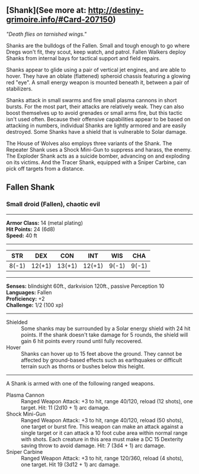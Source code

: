 ## [Shank](See more at: http://destiny-grimoire.info/#Card-207150)
_"Death flies on tarnished wings."_

Shanks are the bulldogs of the Fallen. Small and tough enough to go where Dregs won't fit, they scout, keep watch, and patrol. Fallen Walkers deploy Shanks from internal bays for tactical support and field repairs.

Shanks appear to glide using a pair of vertical jet engines, and are able to hover. They have an oblate (flattened) spheroid chassis featuring a glowing red "eye". A small energy weapon is mounted beneath it, between a pair of stabilizers.

Shanks attack in small swarms and fire small plasma cannons in short bursts. For the most part, their attacks are relatively weak. They can also boost themselves up to avoid grenades or small arms fire, but this tactic isn't used often.  Because their offensive capabilities appear to be based on attacking in numbers, individual Shanks are lightly armored and are easily destroyed.  Some Shanks have a shield that is vulnerable to Solar damage.

The House of Wolves also employs three variants of the Shank. The Repeater Shank uses a Shock Mini-Gun to suppress and harass, the enemy.  The Exploder Shank acts as a suicide bomber, advancing on and exploding on its victims.  And the Tracer Shank, equipped with a Sniper Carbine, can pick off targets from a distance.

## Fallen Shank

### Small droid (Fallen), chaotic evil

---

**Armor Class:** 14 (metal plating)<br>
**Hit Points:**  24 (6d8)<br>
**Speed:** 40 ft <br>

---

STR|DEX|CON|INT|WIS|CHA
---|---|---|---|---|---
8(-1) | 12(+1) | 13(+1) | 12(+1) | 9(-1) | 9(-1)

---

**Senses:** blindsight 60ft., darkvision 120ft., passive Perception 10 <br>
**Languages:** Fallen <br>
**Proficiency:** +2 <br>
**Challenge:** 1/2 (100 xp)

---

<dl>
  <dt>Shielded</dt>
  <dd>Some shanks may be surrounded by a Solar energy shield with 24 hit points.  If the shank doesn't take damage for 5 rounds, the shield will gain 6 hit points every round until fully recovered.</dd>
  <dt>Hover</dt>
  <dd>Shanks can hover up to 15 feet above the ground.  They cannot be affected by ground-based effects such as earthquakes or difficult terrain such as thorns or bushes below this height.</dd>
</dl>

---

A Shank is armed with one of the following ranged weapons.
<dl>
  <dt>Plasma Cannon</dt>
  <dd>Ranged Weapon Attack: +3 to hit, range 40/120, reload (12 shots), one target.  Hit: 11 (2d10 + 1) arc damage.</dd>
  <dt>Shock Mini-Gun</dt>
  <dd>Ranged Weapon Attack: +3 to hit, range 40/120, reload (50 shots), one target or burst fire.  This weapon can make an attack against a single target or it can attack a 10 foot cube area within normal range with shots.  Each creature in this area must make a DC 15 Dexterity saving throw to avoid damage.  Hit: 7 (3d4 + 1) arc damage.</dd>
  <dt>Sniper Carbine</dt>
  <dd>Ranged Weapon Attack: +3 to hit, range 120/360, reload (4 shots), one target.  Hit 19 (3d12 + 1) arc damage.</dd>
</dl>

